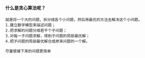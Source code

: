 #### 什么是贪心算法呢？
    就是将一个大的问题，拆分成各个小问题，然后用最优的方法去解决这个小问题。
    1.建立数学模型来描述问题；
    2.把求解的问题分成若干个子问题；
    3.对每一子问题求解，得到子问题的局部最优解；
    4.把子问题的局部最优解合成原来问题的一个解。

    尽量使接下来的问题更简单